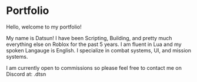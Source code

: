 # Portfolio
Hello, welcome to my portfolio!

My name is Datsun! I have been Scripting, Building, and pretty much everything else on Roblox for the past 5 years. I am fluent in Lua and my spoken Langauge is English. I specialize in combat systems, UI, and mission systems.

I am currently open to commissions so please feel free to contact me on Discord at: .dtsn

